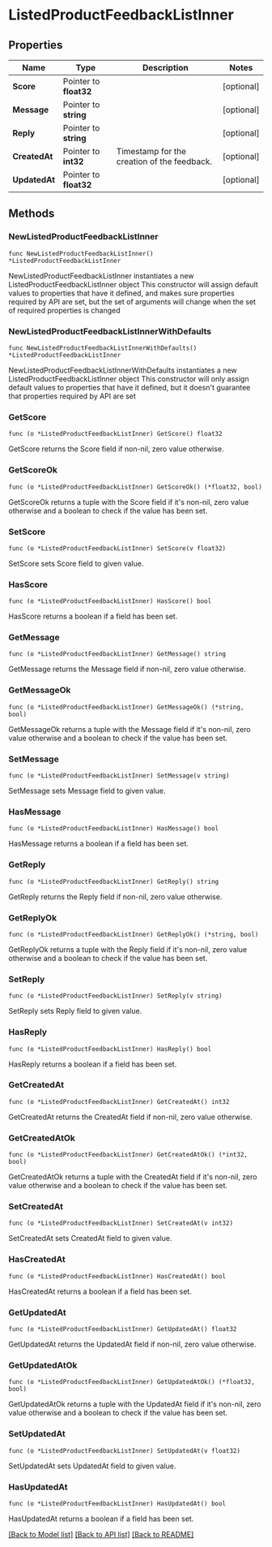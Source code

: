 # ListedProductFeedbackListInner

## Properties

Name | Type | Description | Notes
------------ | ------------- | ------------- | -------------
**Score** | Pointer to **float32** |  | [optional] 
**Message** | Pointer to **string** |  | [optional] 
**Reply** | Pointer to **string** |  | [optional] 
**CreatedAt** | Pointer to **int32** | Timestamp for the creation of the feedback. | [optional] 
**UpdatedAt** | Pointer to **float32** |  | [optional] 

## Methods

### NewListedProductFeedbackListInner

`func NewListedProductFeedbackListInner() *ListedProductFeedbackListInner`

NewListedProductFeedbackListInner instantiates a new ListedProductFeedbackListInner object
This constructor will assign default values to properties that have it defined,
and makes sure properties required by API are set, but the set of arguments
will change when the set of required properties is changed

### NewListedProductFeedbackListInnerWithDefaults

`func NewListedProductFeedbackListInnerWithDefaults() *ListedProductFeedbackListInner`

NewListedProductFeedbackListInnerWithDefaults instantiates a new ListedProductFeedbackListInner object
This constructor will only assign default values to properties that have it defined,
but it doesn't guarantee that properties required by API are set

### GetScore

`func (o *ListedProductFeedbackListInner) GetScore() float32`

GetScore returns the Score field if non-nil, zero value otherwise.

### GetScoreOk

`func (o *ListedProductFeedbackListInner) GetScoreOk() (*float32, bool)`

GetScoreOk returns a tuple with the Score field if it's non-nil, zero value otherwise
and a boolean to check if the value has been set.

### SetScore

`func (o *ListedProductFeedbackListInner) SetScore(v float32)`

SetScore sets Score field to given value.

### HasScore

`func (o *ListedProductFeedbackListInner) HasScore() bool`

HasScore returns a boolean if a field has been set.

### GetMessage

`func (o *ListedProductFeedbackListInner) GetMessage() string`

GetMessage returns the Message field if non-nil, zero value otherwise.

### GetMessageOk

`func (o *ListedProductFeedbackListInner) GetMessageOk() (*string, bool)`

GetMessageOk returns a tuple with the Message field if it's non-nil, zero value otherwise
and a boolean to check if the value has been set.

### SetMessage

`func (o *ListedProductFeedbackListInner) SetMessage(v string)`

SetMessage sets Message field to given value.

### HasMessage

`func (o *ListedProductFeedbackListInner) HasMessage() bool`

HasMessage returns a boolean if a field has been set.

### GetReply

`func (o *ListedProductFeedbackListInner) GetReply() string`

GetReply returns the Reply field if non-nil, zero value otherwise.

### GetReplyOk

`func (o *ListedProductFeedbackListInner) GetReplyOk() (*string, bool)`

GetReplyOk returns a tuple with the Reply field if it's non-nil, zero value otherwise
and a boolean to check if the value has been set.

### SetReply

`func (o *ListedProductFeedbackListInner) SetReply(v string)`

SetReply sets Reply field to given value.

### HasReply

`func (o *ListedProductFeedbackListInner) HasReply() bool`

HasReply returns a boolean if a field has been set.

### GetCreatedAt

`func (o *ListedProductFeedbackListInner) GetCreatedAt() int32`

GetCreatedAt returns the CreatedAt field if non-nil, zero value otherwise.

### GetCreatedAtOk

`func (o *ListedProductFeedbackListInner) GetCreatedAtOk() (*int32, bool)`

GetCreatedAtOk returns a tuple with the CreatedAt field if it's non-nil, zero value otherwise
and a boolean to check if the value has been set.

### SetCreatedAt

`func (o *ListedProductFeedbackListInner) SetCreatedAt(v int32)`

SetCreatedAt sets CreatedAt field to given value.

### HasCreatedAt

`func (o *ListedProductFeedbackListInner) HasCreatedAt() bool`

HasCreatedAt returns a boolean if a field has been set.

### GetUpdatedAt

`func (o *ListedProductFeedbackListInner) GetUpdatedAt() float32`

GetUpdatedAt returns the UpdatedAt field if non-nil, zero value otherwise.

### GetUpdatedAtOk

`func (o *ListedProductFeedbackListInner) GetUpdatedAtOk() (*float32, bool)`

GetUpdatedAtOk returns a tuple with the UpdatedAt field if it's non-nil, zero value otherwise
and a boolean to check if the value has been set.

### SetUpdatedAt

`func (o *ListedProductFeedbackListInner) SetUpdatedAt(v float32)`

SetUpdatedAt sets UpdatedAt field to given value.

### HasUpdatedAt

`func (o *ListedProductFeedbackListInner) HasUpdatedAt() bool`

HasUpdatedAt returns a boolean if a field has been set.


[[Back to Model list]](../README.md#documentation-for-models) [[Back to API list]](../README.md#documentation-for-api-endpoints) [[Back to README]](../README.md)


